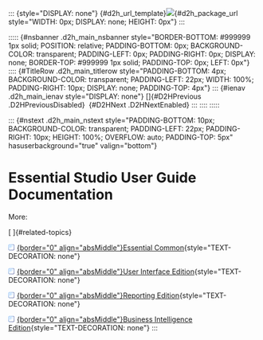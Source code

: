 ::: {style="DISPLAY: none"}
[](ms-xhelp:///?Id=d2h_url_template){#d2h_url_template}![](!package_url!){#d2h_package_url style="WIDTH: 0px; DISPLAY: none; HEIGHT: 0px"}
:::

::::: {#nsbanner .d2h_main_nsbanner style="BORDER-BOTTOM: #999999 1px solid; POSITION: relative; PADDING-BOTTOM: 0px; BACKGROUND-COLOR: transparent; PADDING-LEFT: 0px; PADDING-RIGHT: 0px; DISPLAY: none; BORDER-TOP: #999999 1px solid; PADDING-TOP: 0px; LEFT: 0px"}
:::: {#TitleRow .d2h_main_titlerow style="PADDING-BOTTOM: 4px; BACKGROUND-COLOR: transparent; PADDING-LEFT: 22px; WIDTH: 100%; PADDING-RIGHT: 10px; DISPLAY: none; PADDING-TOP: 4px"}
::: {#ienav .d2h_main_ienav style="DISPLAY: none"}
[]{#D2HPrevious .D2HPreviousDisabled}  [](ms-xhelp:///?Id=2bfe10b6-fac1-4f91-a173-04db314f10c3){#D2HNext .D2HNextEnabled}
:::
::::
:::::

::: {#nstext .d2h_main_nstext style="PADDING-BOTTOM: 10px; BACKGROUND-COLOR: transparent; PADDING-LEFT: 22px; PADDING-RIGHT: 10px; HEIGHT: 100%; OVERFLOW: auto; PADDING-TOP: 5px" hasuserbackground="true" valign="bottom"}
# Essential Studio User Guide Documentation

More:

[ ]{#related-topics}

[![](button.gif){border="0" align="absMiddle"}Essential Common](ms-xhelp:///?Id=2bfe10b6-fac1-4f91-a173-04db314f10c3){style="TEXT-DECORATION: none"}

[![](button.gif){border="0" align="absMiddle"}User Interface Edition](ms-xhelp:///?Id=c29296b7-531c-413b-a0ec-488ca1f7f669){style="TEXT-DECORATION: none"}

[![](button.gif){border="0" align="absMiddle"}Reporting Edition](ms-xhelp:///?Id=027aa5b6-6676-4f93-ad23-c20e8c45792e){style="TEXT-DECORATION: none"}

[![](button.gif){border="0" align="absMiddle"}Business Intelligence Edition](ms-xhelp:///?Id=fdf33dd8-62b2-47b9-ad7b-fc50e590bca5){style="TEXT-DECORATION: none"}
:::
